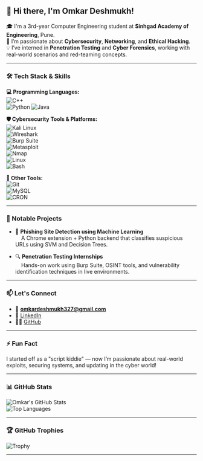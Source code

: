 ## 👋 Hi there, I'm Omkar Deshmukh!

🎓 I'm a 3rd-year Computer Engineering student at **Sinhgad Academy of Engineering**, Pune.  
🔐 I’m passionate about **Cybersecurity**, **Networking**, and **Ethical Hacking**.  
💡 I’ve interned in **Penetration Testing** and **Cyber Forensics**, working with real-world scenarios and red-teaming concepts.  

---

### 🛠️ Tech Stack & Skills

**💻 Programming Languages:**    
![C++](https://img.shields.io/badge/-C++-00599C?style=flat-square&logo=cplusplus)  
![Python](https://img.shields.io/badge/-Python-3776AB?style=flat-square&logo=python)
![Java](https://img.shields.io/badge/-Java-007396?style=flat-square&logo=java)


**🛡️ Cybersecurity Tools & Platforms:**  
![Kali Linux](https://img.shields.io/badge/-Kali%20Linux-557C94?style=flat-square&logo=kalilinux)  
![Wireshark](https://img.shields.io/badge/-Wireshark-1679A7?style=flat-square&logo=wireshark)  
![Burp Suite](https://img.shields.io/badge/-Burp%20Suite-FF6F00?style=flat-square&logo=burpsuite)  
![Metasploit](https://img.shields.io/badge/-Metasploit-black?style=flat-square&logo=data:image/svg+xml;base64)  
![Nmap](https://img.shields.io/badge/-Nmap-4682B4?style=flat-square)  
![Linux](https://img.shields.io/badge/-Linux-FCC624?style=flat-square&logo=linux)  
![Bash](https://img.shields.io/badge/-Bash-4EAA25?style=flat-square&logo=gnu-bash)

**🔧 Other Tools:**  
![Git](https://img.shields.io/badge/-Git-F05032?style=flat-square&logo=git)  
![MySQL](https://img.shields.io/badge/-MySQL-4479A1?style=flat-square&logo=mysql)  
![CRON](https://img.shields.io/badge/-CRON-blue?style=flat-square)  


---

### 🚀 Notable Projects
- 🎯 **Phishing Site Detection using Machine Learning**  
&nbsp;&nbsp;&nbsp;&nbsp;A Chrome extension + Python backend that classifies suspicious URLs using SVM and Decision Trees.

- 🔍 **Penetration Testing Internships**  
&nbsp;&nbsp;&nbsp;&nbsp;Hands-on work using Burp Suite, OSINT tools, and vulnerability identification techniques in live environments.

---

### 📫 Let's Connect
- 📧 **omkardeshmukh327@gmail.com**  
- 💼 [LinkedIn](https://www.linkedin.com/in/omkar-deshmukh-2408)  
- 🧑‍💻 [GitHub](https://github.com/omkardeshmukh)

---

### ⚡ Fun Fact
I started off as a "script kiddie" — now I’m passionate about real-world exploits, securing systems, and updating in the cyber world!

---

### 📊 GitHub Stats
![Omkar's GitHub Stats](https://github-readme-stats.vercel.app/api?username=omkardeshmukh&show_icons=true&theme=tokyonight)  
![Top Languages](https://github-readme-stats.vercel.app/api/top-langs/?username=omkardeshmukh&layout=compact&theme=tokyonight)

---

### 🏆 GitHub Trophies
![Trophy](https://github-profile-trophy.vercel.app/?username=omkardeshmukh&theme=darkhub)

---

